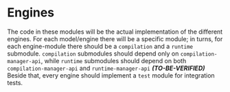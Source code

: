 Engines
=======

The code in these modules will be the actual implementation of the different engines. For each model/engine there will be a specific module; in turns, for each engine-module there should be a `compilation` and a `runtime` submodule.
`compilation` submodules should depend only on `compilation-manager-api`, while `runtime` submodules should depend on both `compilation-manager-api` and `runtime-manager-api`
***(TO-BE-VERIFIED)***
Beside that, every engine should implement a `test` module for integration tests.